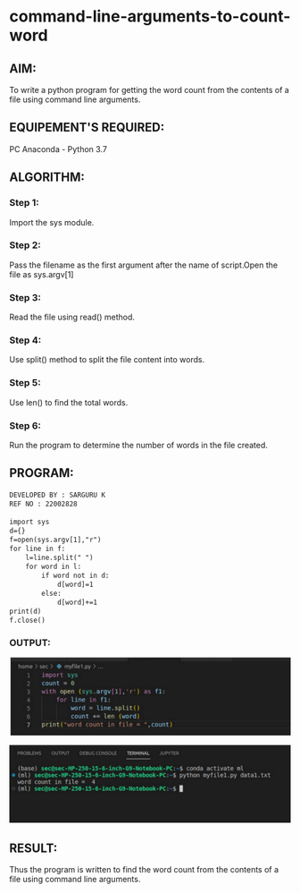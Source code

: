 # command-line-arguments-to-count-word
## AIM:
To write a python program for getting the word count from the contents of a file using command line arguments.
## EQUIPEMENT'S REQUIRED: 
PC
Anaconda - Python 3.7
## ALGORITHM: 

### Step 1:

Import the sys module.
### Step 2:

Pass the filename as the first argument after the name of script.Open the file as sys.argv[1]
### Step 3:

Read the file using read() method.
### Step 4:

Use split() method to split the file content into words.
### Step 5:

Use len() to find the total words.
### Step 6:

Run the program to determine the number of words in the file created.

## PROGRAM:
```
DEVELOPED BY : SARGURU K
REF NO : 22002828

import sys
d={}
f=open(sys.argv[1],"r")
for line in f:
    l=line.split(" ")
    for word in l:
        if word not in d:
            d[word]=1
        else:
            d[word]+=1
print(d)
f.close()
```

### OUTPUT:
![1](./scr1.png)

![2](./scr2.png)






## RESULT:
Thus the program is written to find the word count from the contents of a file using command line arguments.
